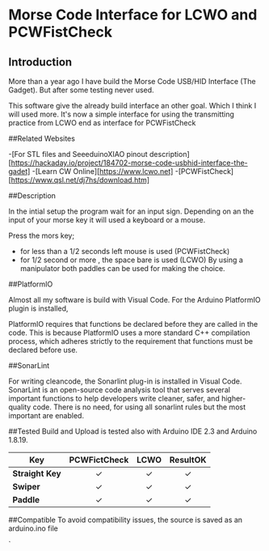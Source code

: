 Morse Code Interface for LCWO and PCWFistCheck
==============================================

## Introduction

More than a year ago I have build the Morse Code USB/HID Interface (The Gadget). But after some testing never used.

This software give the already build interface an other goal. Which I think I will used more.
 It's now a simple interface for using the transmitting practice from LCWO end as interface for PCWFistCheck
  
##Related Websites

-[For STL files and SeeeduinoXIAO pinout description][https://hackaday.io/project/184702-morse-code-usbhid-interface-the-gadet]
-[Learn CW Online][https://www.lcwo.net]
-[PCWFistCheck][https://www.qsl.net/dj7hs/download.htm]

##Description

In the intial setup the program wait for an input sign. Depending on an the input of your morse key it will used a keyboard or a mouse.
  
Press the mors key;
- for less than a 1/2 seconds left mouse is used (PCWFistCheck)
- for 1/2 second or more , the space bare is used (LCWO)
By using a manipulator both paddles can be used for making the choice.
  
##PlatformIO

Almost all my software is build with Visual Code. For the Arduino PlatformIO plugin is installed,
  
PlatformIO requires that functions be declared before they are called in the code. This is because PlatformIO uses a more standard C++ compilation process,
which adheres strictly to the requirement that functions must be declared before use.

##SonarLint

For writing cleancode, the Sonarlint plug-in is installed in Visual Code. 
SonarLint is an open-source code analysis tool that serves several important functions to help developers write cleaner, safer, and higher-quality code. 
There is no need, for using all sonarlint rules but the most important are enabled.
  
##Tested
Build and Upload is tested also with Arduino IDE 2.3 and Arduino 1.8.19. 

| **Key**          | **PCWFictCheck** | **LCWO** | **ResultOK** |
|------------------|:----------------:|:--------:|:------------:|
| **Straight Key** |  &check;         | &check;  | &check;      |
| **Swiper**       |  &check;         | &check;  | &check;      |
| **Paddle**       |  &check;         | &check;  | &check;      |
 
##Compatible
To avoid compatibility issues, the source is saved as an arduino.ino file
  

  ` 
